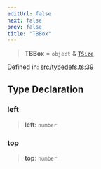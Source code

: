 ```yaml
---
editUrl: false
next: false
prev: false
title: "TBBox"
---
```


> **TBBox** = `object` & [`TSize`](/api/type-aliases/tsize/)

Defined in: [src/typedefs.ts:39](https://github.com/fabricjs/fabric.js/blob/8206f10a405480a7ba988ff6cfdde6412c1f13f8/src/typedefs.ts#L39)

## Type Declaration

### left

> **left**: `number`

### top

> **top**: `number`
